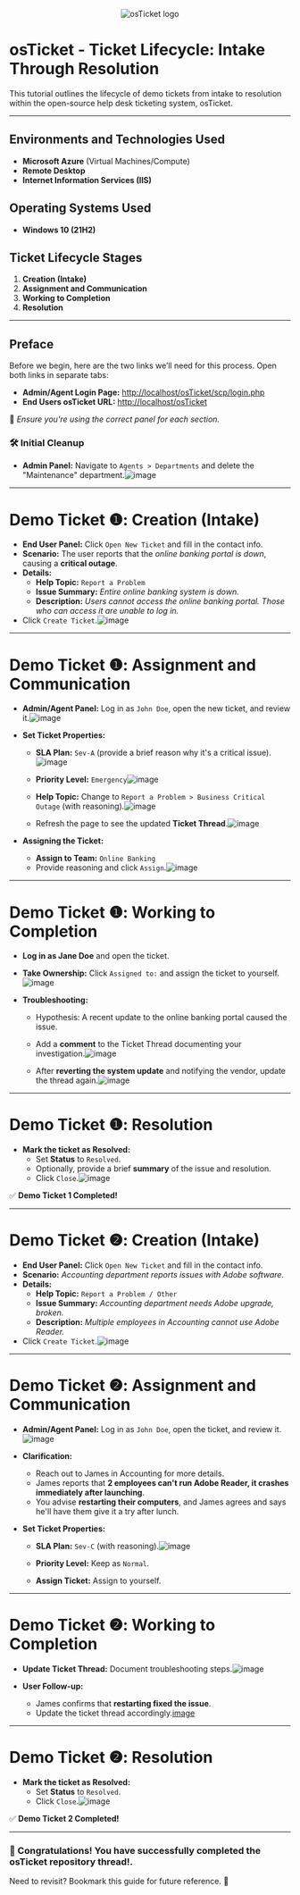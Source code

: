 <p align="center">
<img src="https://i.imgur.com/Clzj7Xs.png" alt="osTicket logo"/>
</p>

# osTicket - Ticket Lifecycle: Intake Through Resolution

This tutorial outlines the lifecycle of demo tickets from intake to resolution within the open-source help desk ticketing system, osTicket.

---

## Environments and Technologies Used

- **Microsoft Azure** (Virtual Machines/Compute)
- **Remote Desktop**
- **Internet Information Services (IIS)**

## Operating Systems Used

- **Windows 10 (21H2)**

## Ticket Lifecycle Stages

1. **Creation (Intake)**
2. **Assignment and Communication**
3. **Working to Completion**
4. **Resolution**

---

## Preface

Before we begin, here are the two links we’ll need for this process. Open both links in separate tabs:

- **Admin/Agent Login Page:** [http://localhost/osTicket/scp/login.php](http://localhost/osTicket/scp/login.php)
- **End Users osTicket URL:** [http://localhost/osTicket](http://localhost/osTicket)

📌 *Ensure you're using the correct panel for each section.*

### 🛠 Initial Cleanup
- **Admin Panel:** Navigate to `Agents > Departments` and delete the "Maintenance" department.![image](https://github.com/user-attachments/assets/16535eff-87dc-4d06-adcd-c0b1ba5d57fb)

---

# **Demo Ticket ❶: Creation (Intake)**

- **End User Panel:** Click `Open New Ticket` and fill in the contact info.
- **Scenario:** The user reports that the *online banking portal is down*, causing a **critical outage**.
- **Details:**
  - **Help Topic:** `Report a Problem`
  - **Issue Summary:** *Entire online banking system is down.*
  - **Description:** *Users cannot access the online banking portal. Those who can access it are unable to log in.*
- Click `Create Ticket`.![image](https://github.com/user-attachments/assets/e89efeb8-e9e7-43f0-b384-feeb7ce8742f)


---

# **Demo Ticket ❶: Assignment and Communication**

- **Admin/Agent Panel:** Log in as `John Doe`, open the new ticket, and review it.![image](https://github.com/user-attachments/assets/16550e18-5973-43c9-87b5-2a7d0e4b61b2)
  
- **Set Ticket Properties:**
  - **SLA Plan:** `Sev-A` (provide a brief reason why it's a critical issue).![image](https://github.com/user-attachments/assets/8da45c92-2328-4dbb-ac8d-a5bd7c472855)
    
  - **Priority Level:** `Emergency`![image](https://github.com/user-attachments/assets/ed2cae2a-01fd-4d61-b248-7a37ddb8c9fd)
    
  - **Help Topic:** Change to `Report a Problem > Business Critical Outage` (with reasoning).![image](https://github.com/user-attachments/assets/b71588fa-8f63-4447-9879-355ea18fb974)
    
  - Refresh the page to see the updated **Ticket Thread**.![image](https://github.com/user-attachments/assets/44358464-4872-4ad4-9240-c71dd0b7bf10)
    
- **Assigning the Ticket:**
  - **Assign to Team:** `Online Banking`
  - Provide reasoning and click `Assign`.![image](https://github.com/user-attachments/assets/5b519a5f-fc9b-4bc8-98dc-ee6da6734cfe)

---

# **Demo Ticket ❶: Working to Completion**

- **Log in as Jane Doe** and open the ticket.
- **Take Ownership:** Click `Assigned to:` and assign the ticket to yourself.![image](https://github.com/user-attachments/assets/522f2126-eb85-46b0-a006-91381852d00e)

- **Troubleshooting:**
  - Hypothesis: A recent update to the online banking portal caused the issue.
  - Add a **comment** to the Ticket Thread documenting your investigation.![image](https://github.com/user-attachments/assets/58978be1-a38e-4535-8b7f-be06944fc74a)

  - After **reverting the system update** and notifying the vendor, update the thread again.![image](https://github.com/user-attachments/assets/7036ce60-cf57-4801-983e-88cb776633f6)

---

# **Demo Ticket ❶: Resolution**

- **Mark the ticket as Resolved:**
  - Set **Status** to `Resolved`.
  - Optionally, provide a brief **summary** of the issue and resolution.
  - Click `Close`.![image](https://github.com/user-attachments/assets/6c599b80-a61b-4eff-b5ab-d51d0c7ef7e9)

✅ **Demo Ticket 1 Completed!**

---

# **Demo Ticket ❷: Creation (Intake)**

- **End User Panel:** Click `Open New Ticket` and fill in the contact info.
- **Scenario:** *Accounting department reports issues with Adobe software.*
- **Details:**
  - **Help Topic:** `Report a Problem / Other`
  - **Issue Summary:** *Accounting department needs Adobe upgrade, broken.*
  - **Description:** *Multiple employees in Accounting cannot use Adobe Reader.*
- Click `Create Ticket`.![image](https://github.com/user-attachments/assets/bad3adae-ea98-45a4-baf8-2114edb1dd7c)

---

# **Demo Ticket ❷: Assignment and Communication**

- **Admin/Agent Panel:** Log in as `John Doe`, open the ticket, and review it.![image](https://github.com/user-attachments/assets/0fd60ec0-c592-4514-8389-3dcdd2f62d93)
  
- **Clarification:**
  - Reach out to James in Accounting for more details.
  - James reports that **2 employees can't run Adobe Reader, it crashes immediately after launching**.
  - You advise **restarting their computers**, and James agrees and says he'll have them give it a try after lunch.
    
- **Set Ticket Properties:**
  - **SLA Plan:** `Sev-C` (with reasoning).![image](https://github.com/user-attachments/assets/22f15d9a-1b0c-4a65-ac14-e80b5384f99b)
    
  - **Priority Level:** Keep as `Normal`.
  - **Assign Ticket:** Assign to yourself.

---

# **Demo Ticket ❷: Working to Completion**

- **Update Ticket Thread:** Document troubleshooting steps.![image](https://github.com/user-attachments/assets/255620f0-88a8-4108-955d-29f8c9ef28cb)
  
- **User Follow-up:**
  - James confirms that **restarting fixed the issue**.
  - Update the ticket thread accordingly.[image](https://github.com/user-attachments/assets/cf6697d9-90c3-4bcf-b280-28fd4f8454f7)

---

# **Demo Ticket ❷: Resolution**

- **Mark the ticket as Resolved:**
  - Set **Status** to `Resolved`.
  - Click `Close`.![image](https://github.com/user-attachments/assets/ddebce56-daca-479b-bb5a-15ebb5960066)

✅ **Demo Ticket 2 Completed!**

---

### 🎉 Congratulations! You have successfully completed the osTicket repository thread!.

Need to revisit? Bookmark this guide for future reference. 🚀

